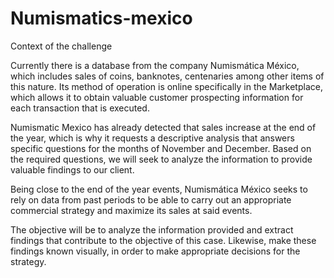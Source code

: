 # Numismatics-mexico

Context of the challenge

Currently there is a database from the company Numismática México, which includes sales of coins, banknotes, centenaries among other items of this nature. Its method of operation is online specifically in the Marketplace, which allows it to obtain valuable customer prospecting information for each transaction that is executed.

Numismatic Mexico has already detected that sales increase at the end of the year, which is why it requests a descriptive analysis that answers specific questions for the months of November and December. Based on the required questions, we will seek to analyze the information to provide valuable findings to our client.

Being close to the end of the year events, Numismática México seeks to rely on data from past periods to be able to carry out an appropriate commercial strategy and maximize its sales at said events.



The objective will be to analyze the information provided and extract findings that contribute to the objective of this case. Likewise, make these findings known visually, in order to make appropriate decisions for the strategy.
